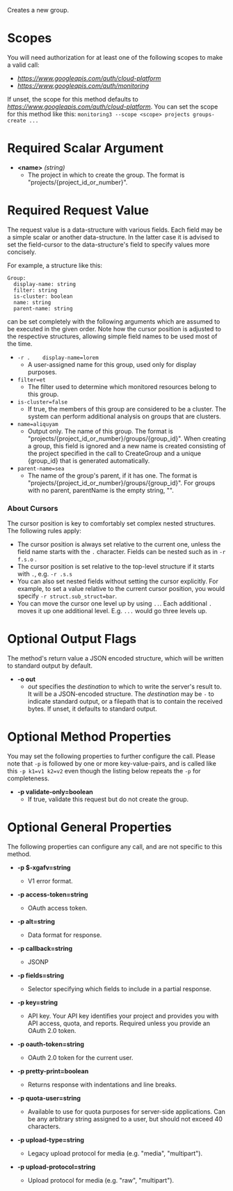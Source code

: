 Creates a new group.
# Scopes

You will need authorization for at least one of the following scopes to make a valid call:

* *https://www.googleapis.com/auth/cloud-platform*
* *https://www.googleapis.com/auth/monitoring*

If unset, the scope for this method defaults to *https://www.googleapis.com/auth/cloud-platform*.
You can set the scope for this method like this: `monitoring3 --scope <scope> projects groups-create ...`
# Required Scalar Argument
* **&lt;name&gt;** *(string)*
    - The project in which to create the group. The format is &#34;projects/{project_id_or_number}&#34;.
# Required Request Value

The request value is a data-structure with various fields. Each field may be a simple scalar or another data-structure.
In the latter case it is advised to set the field-cursor to the data-structure's field to specify values more concisely.

For example, a structure like this:
```
Group:
  display-name: string
  filter: string
  is-cluster: boolean
  name: string
  parent-name: string

```

can be set completely with the following arguments which are assumed to be executed in the given order. Note how the cursor position is adjusted to the respective structures, allowing simple field names to be used most of the time.

* `-r .    display-name=lorem`
    - A user-assigned name for this group, used only for display purposes.
* `filter=et`
    - The filter used to determine which monitored resources belong to this group.
* `is-cluster=false`
    - If true, the members of this group are considered to be a cluster. The system can perform additional analysis on groups that are clusters.
* `name=aliquyam`
    - Output only. The name of this group. The format is &#34;projects/{project_id_or_number}/groups/{group_id}&#34;. When creating a group, this field is ignored and a new name is created consisting of the project specified in the call to CreateGroup and a unique {group_id} that is generated automatically.
* `parent-name=sea`
    - The name of the group&#39;s parent, if it has one. The format is &#34;projects/{project_id_or_number}/groups/{group_id}&#34;. For groups with no parent, parentName is the empty string, &#34;&#34;.


### About Cursors

The cursor position is key to comfortably set complex nested structures. The following rules apply:

* The cursor position is always set relative to the current one, unless the field name starts with the `.` character. Fields can be nested such as in `-r f.s.o` .
* The cursor position is set relative to the top-level structure if it starts with `.`, e.g. `-r .s.s`
* You can also set nested fields without setting the cursor explicitly. For example, to set a value relative to the current cursor position, you would specify `-r struct.sub_struct=bar`.
* You can move the cursor one level up by using `..`. Each additional `.` moves it up one additional level. E.g. `...` would go three levels up.


# Optional Output Flags

The method's return value a JSON encoded structure, which will be written to standard output by default.

* **-o out**
    - *out* specifies the *destination* to which to write the server's result to.
      It will be a JSON-encoded structure.
      The *destination* may be `-` to indicate standard output, or a filepath that is to contain the received bytes.
      If unset, it defaults to standard output.
# Optional Method Properties

You may set the following properties to further configure the call. Please note that `-p` is followed by one 
or more key-value-pairs, and is called like this `-p k1=v1 k2=v2` even though the listing below repeats the
`-p` for completeness.

* **-p validate-only=boolean**
    - If true, validate this request but do not create the group.

# Optional General Properties

The following properties can configure any call, and are not specific to this method.

* **-p $-xgafv=string**
    - V1 error format.

* **-p access-token=string**
    - OAuth access token.

* **-p alt=string**
    - Data format for response.

* **-p callback=string**
    - JSONP

* **-p fields=string**
    - Selector specifying which fields to include in a partial response.

* **-p key=string**
    - API key. Your API key identifies your project and provides you with API access, quota, and reports. Required unless you provide an OAuth 2.0 token.

* **-p oauth-token=string**
    - OAuth 2.0 token for the current user.

* **-p pretty-print=boolean**
    - Returns response with indentations and line breaks.

* **-p quota-user=string**
    - Available to use for quota purposes for server-side applications. Can be any arbitrary string assigned to a user, but should not exceed 40 characters.

* **-p upload-type=string**
    - Legacy upload protocol for media (e.g. &#34;media&#34;, &#34;multipart&#34;).

* **-p upload-protocol=string**
    - Upload protocol for media (e.g. &#34;raw&#34;, &#34;multipart&#34;).
